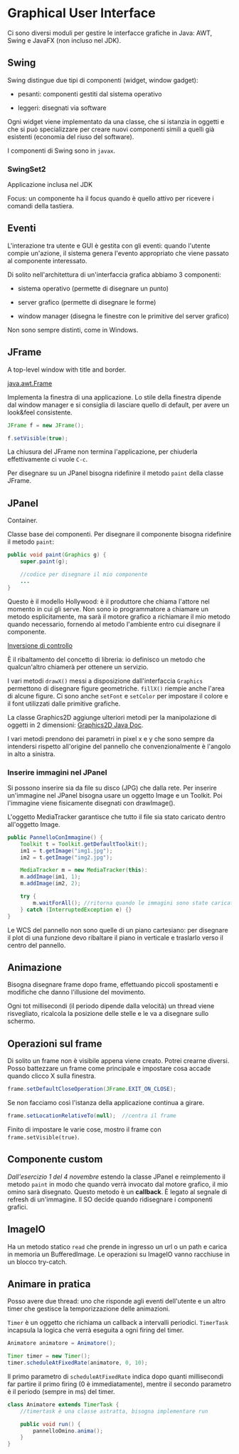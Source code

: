 # Graphical User Interface

Ci sono diversi moduli per gestire le interfacce grafiche in Java: AWT, Swing e JavaFX (non incluso nel JDK).

## Swing

Swing distingue due tipi di componenti (widget, window gadget):

- pesanti: componenti gestiti dal sistema operativo

- leggeri: disegnati via software

Ogni widget viene implementato da una classe, che si istanzia in oggetti e che si può specializzare per creare
nuovi componenti simili a quelli già esistenti (economia del riuso del software).

I componenti di Swing sono in `javax`.

### SwingSet2

Applicazione inclusa nel JDK

Focus: un componente ha il focus quando è quello attivo per ricevere i comandi della tastiera.

## Eventi

L'interazione tra utente e GUI è gestita con gli eventi: quando l'utente compie un'azione, il sistema genera
l'evento appropriato che viene passato al componente interessato.

Di solito nell'architettura di un'interfaccia grafica abbiamo 3 componenti:

- sistema operativo (permette di disegnare un punto)

- server grafico (permette di disegnare le forme)

- window manager (disegna le finestre con le primitive del server grafico)

Non sono sempre distinti, come in Windows.

## JFrame

A top-level window with title and border.

[java.awt.Frame](https://docs.oracle.com/en/java/javase/18/docs/api/java.desktop/java/awt/Frame.html)

Implementa la finestra di una applicazione. Lo stile della finestra dipende dal window manager e si consiglia
di lasciare quello di default, per avere un look&feel consistente.

```java
JFrame f = new JFrame();

f.setVisible(true);
```

La chiusura del JFrame non termina l'applicazione, per chiuderla effettivamente ci vuole `C-c`.

Per disegnare su un JPanel bisogna ridefinire il metodo `paint` della classe JFrame.

## JPanel

Container.

Classe base dei componenti. Per disegnare il componente bisogna ridefinire il metodo `paint`:

```java
public void paint(Graphics g) {
    super.paint(g);

    //codice per disegnare il mio componente
    ...
}
```

Questo è il modello Hollywood: è il produttore che chiama l'attore nel momento in cui gli serve.
Non sono io programmatore a chiamare un metodo esplicitamente, ma sarà il motore grafico a richiamare
il mio metodo quando necessario, fornendo al metodo l'ambiente entro cui disegnare il componente.

[Inversione di controllo](https://it.wikipedia.org/wiki/Inversione_del_controllo)

È il ribaltamento del concetto di libreria: io definisco un metodo che qualcun'altro chiamerà per
ottenere un servizio.

I vari metodi `drawX()` messi a disposizione dall'interfaccia `Graphics` permettono di disegnare figure
geometriche. `fillX()` riempie anche l'area di alcune figure. Ci sono anche `setFont` e `setColor` per
impostare il colore e il font utilizzati dalle primitive grafiche.

La classe Graphics2D aggiunge ulteriori metodi per la manipolazione di oggetti in 2 dimensioni:
[Graphics2D Java Doc](https://docs.oracle.com/en/java/javase/18/docs/api/java.desktop/java/awt/Graphics2D.html).

I vari metodi prendono dei parametri in pixel x e y che sono sempre da intendersi rispetto all'origine del pannello
che convenzionalmente è l'angolo in alto a sinistra.

### Inserire immagini nel JPanel

Si possono inserire sia da file su disco (JPG) che dalla rete.
Per inserire un'immagine nel JPanel bisogna usare un oggetto Image e un Toolkit.
Poi l'immagine viene fisicamente disegnati con drawImage().

L'oggetto MediaTracker garantisce che tutto il file sia stato caricato dentro all'oggetto Image.

```java
public PannelloConImmagine() {
    Toolkit t = Toolkit.getDefaultToolkit();
    im1 = t.getImage("img1.jpg");
    im2 = t.getImage("img2.jpg");

    MediaTracker m = new MediaTracker(this):
    m.addImage(im1, 1);
    m.addImage(im2, 2);

    try {
        m.waitForAll(); //ritorna quando le immagini sono state caricate
    } catch (InterruptedException e) {}
}
```

Le WCS del pannello non sono quelle di un piano cartesiano: per disegnare il plot di una funzione devo
ribaltare il piano in verticale e traslarlo verso il centro del pannello.

## Animazione

Bisogna disegnare frame dopo frame, effettuando piccoli spostamenti e modifiche che danno l'illusione del
movimento.

Ogni tot millisecondi (il periodo dipende dalla velocità) un thread viene risvegliato, ricalcola la posizione delle
stelle e le va a disegnare sullo schermo.

## Operazioni sul frame

Di solito un frame non è visibile appena viene creato. Potrei crearne diversi. Posso battezzare un frame come
principale e impostare cosa accade quando clicco X sulla finestra.

```java
frame.setDefaultCloseOperation(JFrame.EXIT_ON_CLOSE);
```

Se non facciamo così l'istanza della applicazione continua a girare.

```java
frame.setLocationRelativeTo(null);  //centra il frame
```

Finito di impostare le varie cose, mostro il frame con `frame.setVisible(true)`.

## Componente custom

_Dall'esercizio 1 del 4 novembre_ estendo la classe JPanel e reimplemento il metodo `paint` in modo che
quando verrà invocato dal motore grafico, il mio omino sarà disegnato.
Questo metodo è un **callback**. È legato al segnale di refresh di un'immagine. Il SO decide quando ridisegnare
i componenti grafici.

## ImageIO

Ha un metodo statico `read` che prende in ingresso un url o un path e carica in memoria un BufferedImage.
Le operazioni su ImageIO vanno racchiuse in un blocco try-catch.

## Animare in pratica

Posso avere due thread: uno che risponde agli eventi dell'utente e un altro timer che gestisce la temporizzazione
delle animazioni.

`Timer` è un oggetto che richiama un callback a intervalli periodici. `TimerTask` incapsula la logica che verrà
eseguita a ogni firing del timer.

```java
Animatore animatore = Animatore();

Timer timer = new Timer();
timer.scheduleAtFixedRate(animatore, 0, 10);
```

Il primo parametro di `scheduleAtFixedRate` indica dopo quanti millisecondi far partire il primo firing (0 è
immediatamente), mentre il secondo parametro è il periodo (sempre in ms) del timer.

```java
class Animatore extends TimerTask {
    //timertask è una classe astratta, bisogna implementare run

    public void run() {
        pannelloOmino.anima();
    }
}
```

